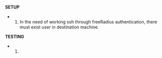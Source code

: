 **SETUP**
- 1. In the need of working ssh through freeRadius authentication, there must exist user in destination machine.

**TESTING**
- 1.
